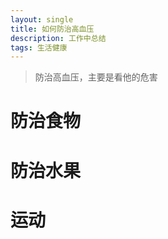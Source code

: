 ```yaml
---
layout: single
title: 如何防治高血压
description: 工作中总结
tags: 生活健康
---
```

>防治高血压，主要是看他的危害

# 防治食物


# 防治水果

# 运动